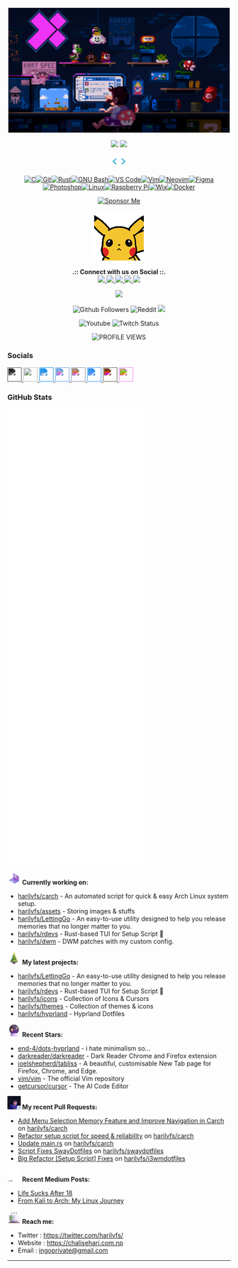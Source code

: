 <p align="center">
<img src='https://github.com/harilvfs/assets/blob/main/github-gifs/mario.gif' width="500">
</p>

<p align="center">
  <img src="https://img.shields.io/badge/OS-Linux-FF6961?style=for-the-badge&logo=linux&logoColor=yellow&labelColor=gray" />
  <img src="https://img.shields.io/badge/Distro-Arch-00CED1?style=for-the-badge&logo=arch-linux&logoColor=blue&labelColor=gray" />
</p>

<div align="center">

<img src='https://github.com/harilvfs/assets/blob/main/github-gifs/skills.gif' width="30">
</div>

<p align="center">
<a href="https://docs.microsoft.com/en-us/cpp/?view=msvc-170" target="_blank" rel="noreferrer"><img src="https://raw.githubusercontent.com/danielcranney/readme-generator/main/public/icons/skills/c-colored.svg" width="36" height="36" alt="C" /></a><a href="https://git-scm.com/" target="_blank" rel="noreferrer"><img src="https://raw.githubusercontent.com/danielcranney/readme-generator/main/public/icons/skills/git-colored.svg" width="36" height="36" alt="Git" /></a><a href="https://www.rust-lang.org/" target="_blank" rel="noreferrer"><img src="https://raw.githubusercontent.com/danielcranney/readme-generator/main/public/icons/skills/rust-colored.svg" width="36" height="36" alt="Rust" /></a><a href="https://www.gnu.org/software/bash/" target="_blank" rel="noreferrer"><img src="https://raw.githubusercontent.com/danielcranney/readme-generator/main/public/icons/skills/gnubash.svg" width="36" height="36" alt="GNU Bash" /></a><a href="https://code.visualstudio.com/" target="_blank" rel="noreferrer"><img src="https://raw.githubusercontent.com/danielcranney/readme-generator/main/public/icons/skills/visualstudiocode.svg" width="36" height="36" alt="VS Code" /></a><a href="https://www.vim.org/" target="_blank" rel="noreferrer"><img src="https://raw.githubusercontent.com/danielcranney/readme-generator/main/public/icons/skills/vim.svg" width="36" height="36" alt="Vim" /></a><a href="https://neovim.io/" target="_blank" rel="noreferrer"><img src="https://raw.githubusercontent.com/danielcranney/readme-generator/main/public/icons/skills/neovim.svg" width="36" height="36" alt="Neovim" /></a><a href="https://www.figma.com/" target="_blank" rel="noreferrer"><img src="https://raw.githubusercontent.com/danielcranney/readme-generator/main/public/icons/skills/figma-colored.svg" width="36" height="36" alt="Figma" /></a><a href="https://www.adobe.com/uk/products/photoshop.html" target="_blank" rel="noreferrer"><img src="https://raw.githubusercontent.com/danielcranney/readme-generator/main/public/icons/skills/photoshop-colored.svg" width="36" height="36" alt="Photoshop" /></a><a href="https://www.linux.org" target="_blank" rel="noreferrer"><img src="https://raw.githubusercontent.com/danielcranney/readme-generator/main/public/icons/skills/linux-colored.svg" width="36" height="36" alt="Linux" /></a><a href="https://www.raspberrypi.org/" target="_blank" rel="noreferrer"><img src="https://raw.githubusercontent.com/danielcranney/readme-generator/main/public/icons/skills/raspberrypi-colored.svg" width="36" height="36" alt="Raspberry Pi" /></a><a href="https://wix.com" target="_blank" rel="noreferrer"><img src="https://raw.githubusercontent.com/danielcranney/readme-generator/main/public/icons/skills/wix-colored.svg" width="36" height="36" alt="Wix" /></a><a href="https://www.docker.com/" target="_blank" rel="noreferrer"><img src="https://raw.githubusercontent.com/danielcranney/readme-generator/main/public/icons/skills/docker-colored.svg" width="36" height="36" alt="Docker" /></a>
</p>

<div align="center">
  <a href="https://opencollective.com/carch">
    <img src="https://img.shields.io/badge/harilvfs-SPONSOR-9f39ef?style=for-the-badge&logo=github-sponsors&labelColor=2e2e2e" alt="Sponsor Me" />
  </a>
</div>

<p align="center">
  <img src="https://github.com/harilvfs/assets/blob/main/github-gifs/241763891-7bb1e704-6026-48f9-8435-2f4d40101348.gif">
</p>

<p align="center">
<strong>.:: Connect with us on Social ::.</strong>
<br>

 <a href="https://reddit.com/u/aayush-le">
<img src="https://img.shields.io/badge/Reddit-Join-FF4500?style=for-the-badge&logo=reddit&logoColor=white" />
</a>

<a href="https://instagram.com/harilvfs">
<img src="https://img.shields.io/badge/Instagram-Follow-E4405F?style=for-the-badge&logo=instagram&logoColor=white" />
</a>

<a href="https://t.me/harilvfs">
<img src="https://img.shields.io/badge/Telegram-Join%20Chat-0088CC?style=for-the-badge&logo=telegram&logoColor=white" />
</a>

<a href="https://discord.gg/8NJWstnUHd">
<img src="https://img.shields.io/badge/Discord-Join%20Server-5865F2?style=for-the-badge&logo=discord&logoColor=white" />
</a>

<a href="https://www.twitch.tv/aayushchalese">
<img src="https://img.shields.io/badge/Twitch-Follow-9146FF?style=for-the-badge&logo=twitch&logoColor=white" />
</a>
</p>

<div align="center">
  
 <a href="https://discord.com/invite/8NJWstnUHd">
    <img src="https://img.shields.io/discord/757266205408100413?label=Discord&color=5865F2&logo=discord" />
  </a>
  
![Github Followers](https://img.shields.io/github/followers/harilvfs)
![Reddit](https://img.shields.io/reddit/user-karma/combined/aayush-le)
<a href="https://x.com/harilvfs">
    <img src="https://img.shields.io/badge/Twitter-black?logo=x&logoColor=white" />
  </a>
  
![Youtube](https://img.shields.io/youtube/channel/subscribers/UCxWo4QN4m72x8F5Pzrjg9Ew)
![Twitch Status](https://img.shields.io/twitch/status/aayushchalese)
</div>

<p align="center">
  <img src="https://komarev.com/ghpvc/?username=aayushx402&label=PROFILE+VIEWS&style=for-the-badge&color=blue" alt="PROFILE  VIEWS">
</p>

### Socials

<p align="left">
  
  <a href="https://www.github.com/harilvfs" target="_blank" rel="noreferrer">
    <img src="https://raw.githubusercontent.com/danielcranney/readme-generator/main/public/icons/socials/github.svg" width="32" height="32" style="filter: invert(93%) sepia(0%) saturate(0%) hue-rotate(181deg) brightness(105%) contrast(104%);" />
  </a>
  
  <a href="http://www.medium.com/@aayushchalise" target="_blank" rel="noreferrer">
    <img src="https://raw.githubusercontent.com/danielcranney/readme-generator/main/public/icons/socials/medium.svg" width="32" height="32" style="filter: invert(0%) sepia(12%) saturate(74%) hue-rotate(0deg) brightness(95%) contrast(95%);" />
  </a>
   
  <a href="https://www.x.com/harilvfs" target="_blank" rel="noreferrer">
    <img src="https://raw.githubusercontent.com/danielcranney/readme-generator/main/public/icons/socials/twitter.svg" width="32" height="32" style="filter: invert(21%) sepia(73%) saturate(5842%) hue-rotate(181deg) brightness(94%) contrast(93%);" />
  </a>
  
  <a href="https://www.behance.com/aayushchalese" target="_blank" rel="noreferrer">
    <img src="https://raw.githubusercontent.com/danielcranney/readme-generator/main/public/icons/socials/behance.svg" width="32" height="32" style="filter: invert(23%) sepia(26%) saturate(3556%) hue-rotate(186deg) brightness(92%) contrast(91%);" />
  </a>
  
  <a href="https://discord.com/users/sheron_x" target="_blank" rel="noreferrer">
    <img src="https://raw.githubusercontent.com/danielcranney/readme-generator/main/public/icons/socials/discord.svg" width="32" height="32" style="filter: invert(29%) sepia(3%) saturate(2388%) hue-rotate(177deg) brightness(89%) contrast(90%);" />
  </a>
  
  <a href="http://www.instagram.com/harilvfs" target="_blank" rel="noreferrer">
    <img src="https://raw.githubusercontent.com/danielcranney/readme-generator/main/public/icons/socials/instagram.svg" width="32" height="32" style="filter: invert(48%) sepia(21%) saturate(4408%) hue-rotate(189deg) brightness(97%) contrast(95%);" />
  </a>
  
  <a href="https://codeberg.org/aayushchalise.rss" target="_blank" rel="noreferrer">
    <img src="https://raw.githubusercontent.com/danielcranney/readme-generator/main/public/icons/socials/rss.svg" width="32" height="32" style="filter: invert(82%) sepia(7%) saturate(1675%) hue-rotate(362deg) brightness(89%) contrast(88%);" />
  </a>
  
  <a href="https://www.twitch.tv/aayushchalese" target="_blank" rel="noreferrer">
    <img src="https://raw.githubusercontent.com/danielcranney/readme-generator/main/public/icons/socials/twitch.svg" width="32" height="32" style="filter: invert(10%) sepia(8%) saturate(3186%) hue-rotate(260deg) brightness(92%) contrast(93%);" />
  </a>
</p>

### GitHub Stats

<p align="left"><img src="https://raw.githubusercontent.com/harilvfs/harilvfs/refs/heads/main/github-metrics.svg" /></p>

<strong><img src='https://github.com/harilvfs/assets/blob/main/github-gifs/242390692-0b335028-1d3d-4ee5-b5b3-a373d499be7e.gif' width="30"> Currently working on: </strong>

- [harilvfs/carch](https://github.com/harilvfs/carch) - An automated script for quick &amp; easy Arch Linux system setup.
- [harilvfs/assets](https://github.com/harilvfs/assets) - Storing images &amp; stuffs 
- [harilvfs/LettingGo](https://github.com/harilvfs/LettingGo) - An easy-to-use utility designed to help you release memories that no longer matter to you.
- [harilvfs/rdevs](https://github.com/harilvfs/rdevs) - Rust-based TUI for Setup Script 🦀
- [harilvfs/dwm](https://github.com/harilvfs/dwm) -   DWM patches with my custom config. 

<strong><img src='https://github.com/harilvfs/assets/blob/main/github-gifs/Christmas%20Tree.png' width="30"> My latest projects: </strong>

- [harilvfs/LettingGo](https://github.com/harilvfs/LettingGo) - An easy-to-use utility designed to help you release memories that no longer matter to you.
- [harilvfs/rdevs](https://github.com/harilvfs/rdevs) - Rust-based TUI for Setup Script 🦀
- [harilvfs/icons](https://github.com/harilvfs/icons) - Collection of Icons &amp; Cursors
- [harilvfs/themes](https://github.com/harilvfs/themes) - Collection of themes &amp; icons
- [harilvfs/hyprland](https://github.com/harilvfs/hyprland) - Hyprland Dotfiles

<strong><img src='https://github.com/harilvfs/assets/blob/main/images/Crystal%20Ball.png' width="30"> Recent Stars: </strong>

- [end-4/dots-hyprland](https://github.com/end-4/dots-hyprland) - i hate minimalism so...
- [darkreader/darkreader](https://github.com/darkreader/darkreader) - Dark Reader Chrome and Firefox extension
- [joelshepherd/tabliss](https://github.com/joelshepherd/tabliss) - A beautiful, customisable New Tab page for Firefox, Chrome, and Edge.
- [vim/vim](https://github.com/vim/vim) - The official Vim repository
- [getcursor/cursor](https://github.com/getcursor/cursor) - The AI Code Editor

<strong><img src='https://github.com/harilvfs/assets/blob/main/github-gifs/212898774-0a96dc1d-c908-4ce8-9dd7-a71aab6e1c2b.gif' width="30"> My recent Pull Requests: </strong>

- [Add Menu Selection Memory Feature and Improve Navigation in Carch](https://github.com/harilvfs/carch/pull/12) on [harilvfs/carch](https://github.com/harilvfs/carch)
- [Refactor setup script for speed &amp; reliability](https://github.com/harilvfs/carch/pull/9) on [harilvfs/carch](https://github.com/harilvfs/carch)
- [Update main.rs](https://github.com/harilvfs/carch/pull/8) on [harilvfs/carch](https://github.com/harilvfs/carch)
- [Script Fixes SwayDotfiles](https://github.com/harilvfs/swaydotfiles/pull/1) on [harilvfs/swaydotfiles](https://github.com/harilvfs/swaydotfiles)
- [Big Refactor [Setup Script] Fixes](https://github.com/harilvfs/i3wmdotfiles/pull/2) on [harilvfs/i3wmdotfiles](https://github.com/harilvfs/i3wmdotfiles)

<strong><img src='https://github.com/harilvfs/assets/blob/main/github-gifs/238201078-6f564d9a-467a-4bba-ad3a-8527c8ab79ae.gif' width="30"> Recent Medium Posts: </strong>

- [Life Sucks After 18](https://medium.com/@aayushchalise/life-sucks-after-18-c80e9a4c7944?source=rss-78f8a98217ed------2)
- [From Kali to Arch: My Linux Journey](https://medium.com/@aayushchalise/from-kali-to-arch-my-linux-journey-7943648dc579?source=rss-78f8a98217ed------2)

<strong><img src='https://github.com/harilvfs/assets/blob/main/github-gifs/216120974-24a76b31-7f39-41f1-a38f-b3c1377cc612.png' width="30"> Reach me:</strong>
- Twitter   : <https://twitter.com/harilvfs/>
- Website   : <https://chalisehari.com.np>
- Email     : [ingoprivate@gmail.com](mailto:ingoprivate@gmail.com)

---

